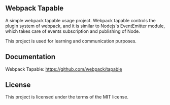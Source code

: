 ## Webpack Tapable
A simple webpack tapable usage project. Webpack tapable controls the plugin system of webpack, and it is similar to Nodejs's EventEmitter module, which takes care of events subscription and publishing of Node.

This project is used for learning and communication purposes.

## Documentation
Webpack Tapable: https://github.com/webpack/tapable

## License
This project is licensed under the terms of the MIT license.